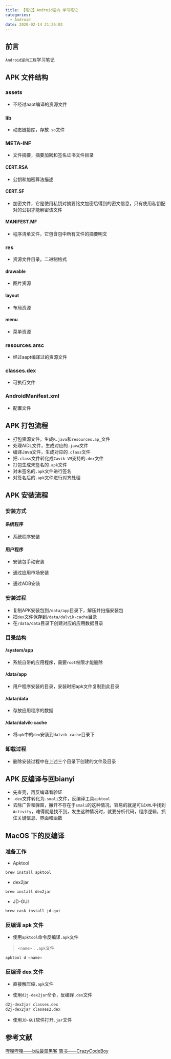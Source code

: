 ```yaml
---
title: 【笔记】Android逆向 学习笔记
categories:
  - Android
date: 2020-02-14 21:26:03
---
```


## 前言

`Android逆向工程`学习笔记

<!-- more -->

## APK 文件结构

### assets

- 不经过aapt编译的资源文件

### lib

- 动态链接库，存放`.so`文件

### META-INF

- 文件摘要，摘要加密和签名证书文件目录

#### CERT.RSA

- 公钥和加密算法描述

#### CERT.SF

- 加密文件，它是使用私钥对摘要铭文加密后得到的密文信息，只有使用私钥配对的公钥才能解密该文件

#### MANIFEST.MF

- 程序清单文件，它包含包中所有文件的摘要明文

### res

- 资源文件目录，二进制格式

#### drawable

- 图片资源

#### layout

- 布局资源

#### menu

- 菜单资源

### resources.arsc

- 经过aapt编译过的资源文件

### classes.dex

- 可执行文件

### AndroidManifest.xml

- 配置文件

## APK 打包流程

- 打包资源文件，生成`R.java`和`resources.ap_`文件
- 处理AIDL文件，生成对应的`.java`文件
- 编译Java文件，生成对应的`.class`文件
- 把`.class`文件转化成`Cavik VM`支持的`.dex`文件
- 打包生成未签名的`.apk`文件
- 对未签名的`.apk`文件进行签名
- 对签名后的`.apk`文件进行对齐处理

## APK 安装流程

### 安装方式

#### 系统程序

- 系统程序安装

#### 用户程序

- 安装包手动安装

- 通过应用市场安装

- 通过ADB安装

### 安装过程

- 复制APK安装包到`/data/app`目录下，解压并扫描安装包
- 把`dex`文件保存到`/data/dalvik-cache`目录
- 在`/data/data`目录下创建对应的应用数据目录

### 目录结构

#### /system/app

- 系统自带的应用程序，需要`root`权限才能删除

#### /data/app

- 用户程序安装的目录，安装时把apk文件复制到此目录

#### /data/data

- 存放应用程序的数据

#### /data/dalvik-cache

- 将`apk`中的`dex`安装到`dalvik-cache`目录下

### 卸载过程

- 删除安装过程中在上述三个目录下创建的文件及目录

## APK 反编译与回bianyi

- 先查壳，再反编译看验证
- `.dex`文件转化为`.smali`文件，反编译工具`apktool`
- 去除广告和弹窗，撇开不存在于`smali`的这种情况，容易的就是可以`XML`中找到`Activity`，难得就是找不到，发生这种情况时，就要分析代码，程序逻辑，抓住关键信息、界面和函数

## MacOS 下的反编译

### 准备工作

- Apktool

``` sh
brew install apktool
```

- dex2jar

``` sh
brew install dex2jar
```

- JD-GUI

``` sh
brew cask install jd-gui
```

### 反编译 apk 文件

- 使用`apktool`命令反编译`.apk`文件

> `<name>`：`.apk`文件

``` sh
apktool d <name>
```

### 反编译 dex 文件

- 直接解压缩`.apk`文件

- 使用`d2j-dex2jar`命令，反编译`.dex`文件

``` sh
d2j-dex2jar classes.dex
d2j-dex2jar classes2.dex
```

- 使用`JD-GUI`软件打开`.jar`文件

## 参考文献

[哔哩哔哩——b站最菜黑客](https://www.bilibili.com/video/av81328003)
[简书——CrazyCodeBoy](https://www.jianshu.com/p/48a0f9e6e51a)

